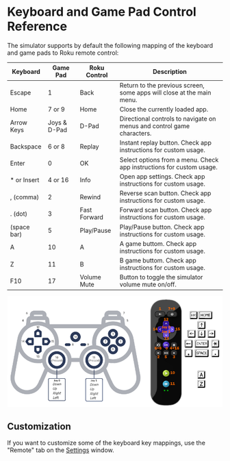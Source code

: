 # Keyboard and Game Pad Control Reference

The simulator supports by default the following mapping of the keyboard and game pads to Roku remote control:

| Keyboard    | Game Pad   | Roku Control | Description                                                           |
|-------------|------------|--------------|-----------------------------------------------------------------------|
| Escape      |     1      |    Back      | Return to the previous screen, some apps will close at the main menu. |
| Home        |   7 or 9   |    Home      | Close the currently loaded app.                                       |
| Arrow Keys  |Joys & D-Pad|    D-Pad     | Directional controls to navigate on menus and control game characters.|
| Backspace   |   6 or 8   |    Replay    | Instant replay button. Check app instructions for custom usage.       |
| Enter       |     0      |    OK        | Select options from a menu. Check app instructions for custom usage.  |
| * or Insert |   4 or 16  |    Info      | Open app settings. Check app instructions for custom usage.           |
| , (comma)   |     2      |    Rewind    | Reverse scan button. Check app instructions for custom usage.         |
| . (dot)     |     3      | Fast Forward | Forward scan button. Check app instructions for custom usage.         |
| (space bar) |     5      |  Play/Pause  | Play/Pause button. Check app instructions for custom usage.           |
| A           |    10      |     A        | A game buttom. Check app instructions for custom usage.               |
| Z           |    11      |     B        | B game buttom. Check app instructions for custom usage.               |
| F10         |    17      | Volume Mute  | Button to toggle the simulator volume mute on/off.                    |

<p align="left">
<img src="images/control-reference.png?raw=true"/>
</p>

## Customization

If you want to customize some of the keyboard key mappings, use the "Remote" tab on the [Settings](how-to-use.md#settings-screen) window.
